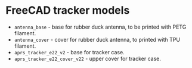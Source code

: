 # FreeCAD tracker models

- `antenna_base` - base for rubber duck antenna, to be printed with PETG filament.
- `antenna_cover` - cover for rubber duck antenna, to printed with TPU filament.
- `aprs_tracker_e22_v2` - base for tracker case.
- `aprs_tracker_e22_cover_v22` - upper cover for tracker case.

